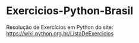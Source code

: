 # Exercicios-Python-Brasil
Resolução de Exercícios em Python do site: https://wiki.python.org.br/ListaDeExercicios
